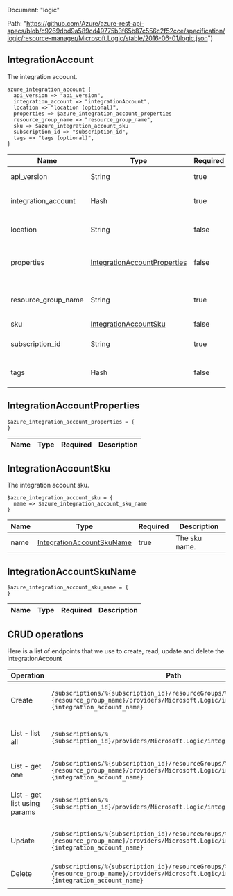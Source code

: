 Document: "logic"


Path: "https://github.com/Azure/azure-rest-api-specs/blob/c9269dbd9a589cd49775b3f65b87c556c2f52cce/specification/logic/resource-manager/Microsoft.Logic/stable/2016-06-01/logic.json")

## IntegrationAccount

The integration account.

```puppet
azure_integration_account {
  api_version => "api_version",
  integration_account => "integrationAccount",
  location => "location (optional)",
  properties => $azure_integration_account_properties
  resource_group_name => "resource_group_name",
  sku => $azure_integration_account_sku
  subscription_id => "subscription_id",
  tags => "tags (optional)",
}
```

| Name        | Type           | Required       | Description       |
| ------------- | ------------- | ------------- | ------------- |
|api_version | String | true | The API version. |
|integration_account | Hash | true | The integration account. |
|location | String | false | The resource location. |
|properties | [IntegrationAccountProperties](#integrationaccountproperties) | false | The integration account properties. |
|resource_group_name | String | true | The resource group name. |
|sku | [IntegrationAccountSku](#integrationaccountsku) | false | The sku. |
|subscription_id | String | true | The subscription id. |
|tags | Hash | false | The resource tags. |
        
## IntegrationAccountProperties



```puppet
$azure_integration_account_properties = {
}
```

| Name        | Type           | Required       | Description       |
| ------------- | ------------- | ------------- | ------------- |
        
## IntegrationAccountSku

The integration account sku.

```puppet
$azure_integration_account_sku = {
  name => $azure_integration_account_sku_name
}
```

| Name        | Type           | Required       | Description       |
| ------------- | ------------- | ------------- | ------------- |
|name | [IntegrationAccountSkuName](#integrationaccountskuname) | true | The sku name. |
        
## IntegrationAccountSkuName



```puppet
$azure_integration_account_sku_name = {
}
```

| Name        | Type           | Required       | Description       |
| ------------- | ------------- | ------------- | ------------- |



## CRUD operations

Here is a list of endpoints that we use to create, read, update and delete the IntegrationAccount

| Operation | Path | Verb | Description | OperationID |
| ------------- | ------------- | ------------- | ------------- | ------------- |
|Create|`/subscriptions/%{subscription_id}/resourceGroups/%{resource_group_name}/providers/Microsoft.Logic/integrationAccounts/%{integration_account_name}`|Put|Creates or updates an integration account.|IntegrationAccounts_CreateOrUpdate|
|List - list all|`/subscriptions/%{subscription_id}/providers/Microsoft.Logic/integrationAccounts`|Get|Gets a list of integration accounts by subscription.|IntegrationAccounts_ListBySubscription|
|List - get one|`/subscriptions/%{subscription_id}/resourceGroups/%{resource_group_name}/providers/Microsoft.Logic/integrationAccounts/%{integration_account_name}`|Get|Gets an integration account.|IntegrationAccounts_Get|
|List - get list using params|`/subscriptions/%{subscription_id}/providers/Microsoft.Logic/integrationAccounts`|Get|Gets a list of integration accounts by subscription.|IntegrationAccounts_ListBySubscription|
|Update|`/subscriptions/%{subscription_id}/resourceGroups/%{resource_group_name}/providers/Microsoft.Logic/integrationAccounts/%{integration_account_name}`|Put|Creates or updates an integration account.|IntegrationAccounts_CreateOrUpdate|
|Delete|`/subscriptions/%{subscription_id}/resourceGroups/%{resource_group_name}/providers/Microsoft.Logic/integrationAccounts/%{integration_account_name}`|Delete|Deletes an integration account.|IntegrationAccounts_Delete|
